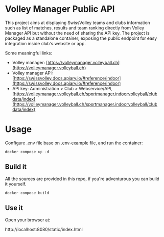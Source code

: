 Volley Manager Public API
====

This project aims at displaying SwissVolley teams and clubs information such as list of matches, results and team ranking
directly from Volley Manager API but without the need of sharing the API key.
The project is packaged as a standalone container, exposing the public endpoint for easy integration inside club's website or app.

Some meaningful links: 
- Volley manager: [https://volleymanager.volleyball.ch](https://volleymanager.volleyball.ch)
- Volley manager API: [https://swissvolley.docs.apiary.io/#reference/indoor](https://swissvolley.docs.apiary.io/#reference/indoor)
- API key: Administration > Club > Webservice/API, [https://volleymanager.volleyball.ch/sportmanager.indoorvolleyball/clubdata/index](https://volleymanager.volleyball.ch/sportmanager.indoorvolleyball/clubdata/index)

# Usage

Configure .env file base on [.env-example](./.env-example) file, and run the container:

```shell
docker compose up -d
```

## Build it

All the sources are provided in this repo, if you're adventurous you can build it yourself.

```shell
docker compose build
```

## Use it

Open your browser at:

http://localhost:8080/static/index.html
